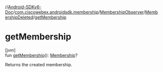 //[Android-SDKv6-Doc](../../../../index.md)/[com.ciscowebex.androidsdk.membership](../../index.md)/[MembershipObserver](../index.md)/[MembershipDeleted](index.md)/[getMembership](get-membership.md)

# getMembership

[jvm]\
fun [getMembership](get-membership.md)(): [Membership](../../-membership/index.md)?

Returns the created membership.
